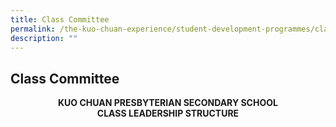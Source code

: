```yaml
---
title: Class Committee
permalink: /the-kuo-chuan-experience/student-development-programmes/class-committee/
description: ""
---
```

## Class Committee

<center>

**KUO CHUAN PRESBYTERIAN SECONDARY SCHOOL**<br>
**CLASS LEADERSHIP STRUCTURE**
	
</center>	